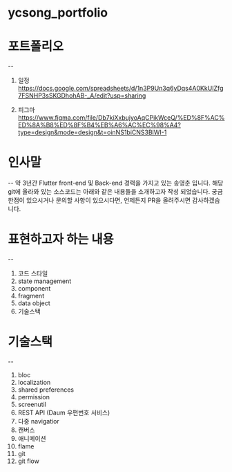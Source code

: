# ycsong_portfolio
# 포트폴리오

--
1. 일정
https://docs.google.com/spreadsheets/d/1n3P9Un3q6yDqs4A0KkUIZfg7FSNHP3sSKGDhohAB-_A/edit?usp=sharing

2. 피그마
https://www.figma.com/file/Db7kiXxbujyoAqCPikWceQ/%ED%8F%AC%ED%8A%B8%ED%8F%B4%EB%A6%AC%EC%98%A4?type=design&mode=design&t=oinNS1biCNS3BlWI-1

# 인사말
--
약 3년간 Flutter front-end 및 Back-end 경력을 가지고 있는 송영춘 입니다.
해당 git에 올라와 있는 소스코드는 아래와 같은 내용들을 소개하고자 작성 되었습니다.
궁금한점이 있으시거나 문의할 사항이 있으시다면, 언제든지 PR을 올려주시면 감사하겠습니다.

# 표현하고자 하는 내용
--
1. 코드 스타일
2. state management
3. component
4. fragment
5. data object
6. 기술스택


# 기술스택
--
1. bloc
2. localization
3. shared preferences
4. permission
5. screenutil
6. REST API (Daum 우편번호 서비스)
7. 다중 navigatior
8. 캔버스
9. 애니메이션
10. flame
11. git
12. git flow
